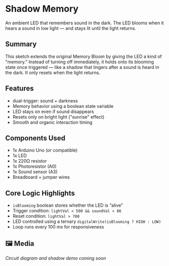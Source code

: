 # Shadow Memory

An ambient LED that remembers sound in the dark. The LED blooms when it hears a sound in low light — and stays lit until the light returns.

## Summary
This sketch extends the original Memory Bloom by giving the LED a kind of "memory." Instead of turning off immediately, it holds onto its blooming state once triggered — like a shadow that lingers after a sound is heard in the dark. It only resets when the light returns.

## Features
- dual-trigger: sound + darkness
- Memory behavior using a boolean state variable
- LED stays on even if sound disappears
- Resets only on bright light ("sunrise" effect)
- Smooth and organic interaction timing

## Components Used
- 1x Arduino Uno (or compatible)
- 1x LED
- 1x 220Ω resistor
- 1x Photoresistor (A0)
- 1x Sound sensor (A3)
- Breadboard + jumper wires

## Core Logic Highlights
- `isBlooming` boolean stores whether the LED is “alive”
- Trigger condition: `lightVal < 500 && soundVal > 86`
- Reset condition: `lightVal > 700`
- LED controlled using a ternary `digitalWrite(isBlooming ? HIGH : LOW)`
- Loop runs every 100 ms for responsiveness

## 🖼 Media
_Circuit diagram and shadow demo coming soon_